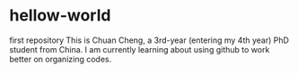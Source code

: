 # hellow-world
first repository
This is Chuan Cheng, a 3rd-year (entering my 4th year) PhD student from China. I am currently learning about using github to work better on organizing codes.
